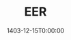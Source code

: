 ---
type: lecture
date: 1403-12-15T0:00:00
title: EER
tldr: Generalization and Specialization, Hierarchies and Lattices, Union, and Aggregation"
thumbnail: /static_files/thumbnails/5-Semantic Modeling & ER.png
links: 
    - url: /static_files/slides/6.EER Model.pdf
      name: slides  
hide_from_announcments: true
---